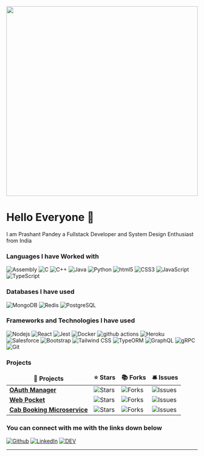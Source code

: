 <!--
**b2pacific/b2pacific** is a ✨ _special_ ✨ repository because its `README.md` (this file) appears on your GitHub profile.

Here are some ideas to get you started:

- 🔭 I’m currently working on ...
- 🌱 I’m currently learning ...
- 👯 I’m looking to collaborate on ...
- 🤔 I’m looking for help with ...
- 💬 Ask me about ...
- 📫 How to reach me: ...
- 😄 Pronouns: ...
- ⚡ Fun fact: ...
-->

<!-- ![Alt Text](https://media.tenor.com/images/5ee4bcfdaaaef2c41f755a986c3b5c2f/tenor.gif) -->

<img src="https://media.tenor.com/images/311230239f9f4a1a34cd901606e153ce/tenor.gif" width="100%" height="500" />

<h1>Hello Everyone 👋</h1>

<p>I am Prashant Pandey a Fullstack Developer and System Design Enthusiast from India</p>
<h3>Languages I have Worked with</h3>
<p>
<img alt="Assembly" src="https://img.shields.io/badge/-Assembly Language-0a0a0a?style=flat-square&logo=assembly&logoColor=white" />
<img alt="C" src="https://img.shields.io/badge/-C-00599c?style=flat-square&logo=c&logoColor=white" />
<img alt="C++" src="https://img.shields.io/badge/-C++-00599c?style=flat-square&logo=c++&logoColor=white" />
<img alt="Java" src="https://img.shields.io/badge/-Java-007396?style=flat-square&logo=java&logoColor=white" />
<img alt="Python" src="https://img.shields.io/badge/-Python-430098?style=flat-square&logo=python&logoColor=white" />
<img alt="html5" src="https://img.shields.io/badge/-HTML5-E34F26?style=flat-square&logo=html5&logoColor=white" />
<img alt="CSS3" src="https://img.shields.io/badge/-CSS3-264de4?style=flat-square&logo=css3&logoColor=white" />
<img alt="JavaScript" src="https://img.shields.io/badge/-JavaScript-f7df1e?style=flat-square&logo=javascript&logoColor=white" />
<img alt="TypeScript" src="https://img.shields.io/badge/-TypeScript-007ACC?style=flat-square&logo=typescript&logoColor=white" />
</p>
<h3>Databases I have used</h3>
<p> 
<img alt="MongoDB" src="https://img.shields.io/badge/-MongoDB-13aa52?style=flat-square&logo=mongodb&logoColor=white" />
<img alt="Redis" src="https://img.shields.io/badge/-Redis-dc382d?style=flat-square&logo=redis&logoColor=white" />
<img alt="PostgreSQL" src="https://img.shields.io/badge/-PostgreSQL-31648c?style=flat-square&logo=postgresql&logoColor=white" />
</p>
<h3>Frameworks and Technologies I have used</h3>
<p>
<img alt="Nodejs" src="https://img.shields.io/badge/-Nodejs-43853d?style=flat-square&logo=Node.js&logoColor=white" />
<img alt="React" src="https://img.shields.io/badge/-React-45b8d8?style=flat-square&logo=react&logoColor=white" />
<img alt="Jest" src="https://img.shields.io/badge/-Jest-F05032?style=flat-square&logo=jest&logoColor=white" />
<img alt="Docker" src="https://img.shields.io/badge/-Docker-46a2f1?style=flat-square&logo=docker&logoColor=white" />
<img alt="github actions" src="https://img.shields.io/badge/-Github_Actions-2088FF?style=flat-square&logo=github-actions&logoColor=white" />
<img alt="Heroku" src="https://img.shields.io/badge/-Heroku-430098?style=flat-square&logo=heroku&logoColor=white" />
<img alt="Salesforce" src="https://img.shields.io/badge/-Salesofrce-46a2f1?style=flat-square&logo=salesforce&logoColor=white" >
<img alt="Bootstrap" src="https://img.shields.io/badge/-Bootstrap-7952b3?style=flat-square&logo=bootstrap&logoColor=white" />
<img alt="Tailwind CSS" src="https://img.shields.io/badge/-Tailwind CSS-38b2ac?style=flat-square&logo=tailwind css&logoColor=white" />
<img alt="TypeORM" src="https://img.shields.io/badge/-typeorm-ef4124?style=flat-square&logo=typeORM&logoColor=white" />
<img alt="GraphQL" src="https://img.shields.io/badge/-GraphQL-E10098?style=flat-square&logo=graphql&logoColor=white" />
<img alt="gRPC" src="https://img.shields.io/badge/-gRPC-007396?style=flat-square&logo=grpc&logoColor=white" />
<img alt="Git" src="https://img.shields.io/badge/-Git-F05032?style=flat-square&logo=git&logoColor=white" />
</p>
<h3>Projects</h3>
<table>
  <thead align="center">
    <tr border: none;>
      <td><b>🎁 Projects</b></td>
      <td><b>⭐ Stars</b></td>
      <td><b>📚 Forks</b></td>
      <td><b>🛎 Issues</b></td>
    </tr>
  </thead>
  <tbody>
    <tr>
      <td><a href="https://github.com/b2pacific/OAuth_Manager"><b>OAuth Manager</b></a></td>
      <td><img alt="Stars" src="https://img.shields.io/github/stars/b2pacific/OAuth_Manager?style=flat-square&labelColor=343b41"/></td>
      <td><img alt="Forks" src="https://img.shields.io/github/forks/b2pacific/OAuth_Manager?style=flat-square&labelColor=343b41"/></td>
      <td><img alt="Issues" src="https://img.shields.io/github/issues/b2pacific/OAuth_Manager?style=flat-square&labelColor=343b41"/></td>
    </tr>
    <tr>
      <td><a href="https://github.com/b2pacific/WebPocket"><b>Web Pocket</b></a></td>
      <td><img alt="Stars" src="https://img.shields.io/github/stars/b2pacific/WebPocket?style=flat-square&labelColor=343b41"/></td>
      <td><img alt="Forks" src="https://img.shields.io/github/forks/b2pacific/WebPocket?style=flat-square&labelColor=343b41"/></td>
      <td><img alt="Issues" src="https://img.shields.io/github/issues/b2pacific/WebPocket?style=flat-square&labelColor=343b41"/></td>
    </tr>
    <tr>
      <td><a href="https://github.com/b2pacific/trip_booking"><b>Cab Booking Microservice</b></a></td>
      <td><img alt="Stars" src="https://img.shields.io/github/stars/b2pacific/trip_booking?style=flat-square&labelColor=343b41"/></td>
      <td><img alt="Forks" src="https://img.shields.io/github/forks/b2pacific/trip_booking?style=flat-square&labelColor=343b41"/></td>
      <td><img alt="Issues" src="https://img.shields.io/github/issues/b2pacific/trip_booking?style=flat-square&labelColor=343b41"/></td>
    </tr>
  </tbody>
</table>

<h3>You can connect with me with the links down below</h3>
<p><a href="https://github.com/b2pacific" target="_blank"><img alt="Github" src="https://img.shields.io/badge/GitHub-%2312100E.svg?&style=for-the-badge&logo=Github&logoColor=white" /></a> <a href="https://www.linkedin.com/in/prashant-pandey-3545aa1ab/" target="_blank"><img alt="LinkedIn" src="https://img.shields.io/badge/linkedin-%230077B5.svg?&style=for-the-badge&logo=linkedin&logoColor=white" /></a> <a href="https://dev.to/b2pacific" target="_blank"><img alt="DEV" src="https://img.shields.io/badge/DEV-0A0A0A.svg?&style=for-the-badge&logo=dev.to&logoColor=white" /></a> 
</p>

---
